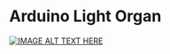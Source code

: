 # Arduino Light Organ
[![IMAGE ALT TEXT HERE](https://img.youtube.com/vi/tOeqTg19v4Y/0.jpg)](https://www.youtube.com/watch?v=tOeqTg19v4Y)
